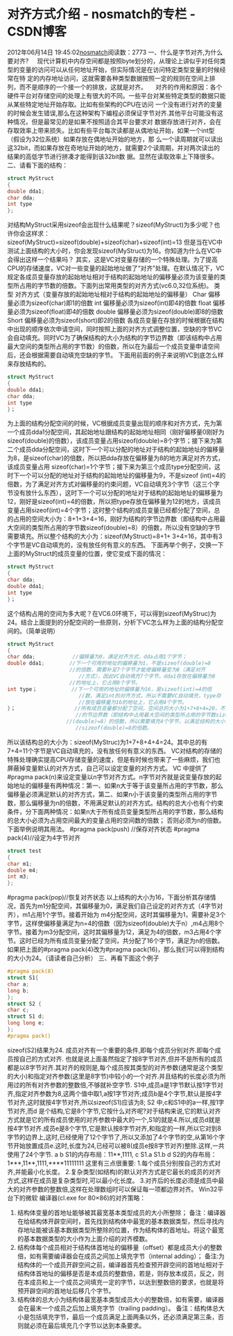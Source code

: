 # 对齐方式介绍 - nosmatch的专栏 - CSDN博客
2012年06月14日 19:45:02[nosmatch](https://me.csdn.net/HDUTigerkin)阅读数：2773
一、什么是字节对齐,为什么要对齐?
    现代计算机中内存空间都是按照byte划分的，从理论上讲似乎对任何类型的变量的访问可以从任何地址开始，但实际情况是在访问特定类型变量的时候经常在特 定的内存地址访问，这就需要各种类型数据按照一定的规则在空间上排列，而不是顺序的一个接一个的排放，这就是对齐。
    对齐的作用和原因：各个硬件平台对存储空间的处理上有很大的不同。一些平台对某些特定类型的数据只能从某些特定地址开始存取。比如有些架构的CPU在访问 一个没有进行对齐的变量的时候会发生错误,那么在这种架构下编程必须保证字节对齐.其他平台可能没有这种情况，但是最常见的是如果不按照适合其平台要求对 数据存放进行对齐，会在存取效率上带来损失。比如有些平台每次读都是从偶地址开始，如果一个int型（假设为32位系统）如果存放在偶地址开始的地方，那 么一个读周期就可以读出这32bit，而如果存放在奇地址开始的地方，就需要2个读周期，并对两次读出的结果的高低字节进行拼凑才能得到该32bit数
 据。显然在读取效率上下降很多。
二、请看下面的结构：
```cpp
struct MyStruct 
{ 
double dda1; 
char dda; 
int type 
};
```
对结构MyStruct采用sizeof会出现什么结果呢？sizeof(MyStruct)为多少呢？也许你会这样求： 
sizeof(MyStruct)=sizeof(double)+sizeof(char)+sizeof(int)=13 
但是当在VC中测试上面结构的大小时，你会发现sizeof(MyStruct)为16。你知道为什么在VC中会得出这样一个结果吗？ 
其实，这是VC对变量存储的一个特殊处理。为了提高CPU的存储速度，VC对一些变量的起始地址做了“对齐”处理。在默认情况下，VC规定各成员变量存放的起始地址相对于结构的起始地址的偏移量必须为该变量的类型所占用的字节数的倍数。下面列出常用类型的对齐方式(vc6.0,32位系统)。
类型 
对齐方式（变量存放的起始地址相对于结构的起始地址的偏移量） 
Char 
偏移量必须为sizeof(char)即1的倍数 
int 
偏移量必须为sizeof(int)即4的倍数 
float 
偏移量必须为sizeof(float)即4的倍数 
double 
偏移量必须为sizeof(double)即8的倍数 
Short 
偏移量必须为sizeof(short)即2的倍数 
各成员变量在存放的时候根据在结构中出现的顺序依次申请空间，同时按照上面的对齐方式调整位置，空缺的字节VC会自动填充。同时VC为了确保结构的大小为结构的字节边界数（即该结构中占用最大空间的类型所占用的字节数）的倍数，所以在为最后一个成员变量申请空间后，还会根据需要自动填充空缺的字节。
下面用前面的例子来说明VC到底怎么样来存放结构的。 
```cpp
struct MyStruct 
{ 
double dda1; 
char dda; 
int type 
}；
```
为上面的结构分配空间的时候，VC根据成员变量出现的顺序和对齐方式，先为第一个成员dda1分配空间，其起始地址跟结构的起始地址相同（刚好偏移量0刚好为sizeof(double)的倍数），该成员变量占用sizeof(double)=8个字节；接下来为第二个成员dda分配空间，这时下一个可以分配的地址对于结构的起始地址的偏移量为8，是sizeof(char)的倍数，所以把dda存放在偏移量为8的地方满足对齐方式，该成员变量占用 sizeof(char)=1个字节；接下来为第三个成员type分配空间，这时下一个可以分配的地址对于结构的起始地址的偏移量为9，不是sizeof
 (int)=4的倍数，为了满足对齐方式对偏移量的约束问题，VC自动填充3个字节（这三个字节没有放什么东西），这时下一个可以分配的地址对于结构的起始地址的偏移量为12，刚好是sizeof(int)=4的倍数，所以把type存放在偏移量为12的地方，该成员变量占用sizeof(int)=4个字节；这时整个结构的成员变量已经都分配了空间，总的占用的空间大小为：8+1+3+4=16，刚好为结构的字节边界数（即结构中占用最大空间的类型所占用的字节数sizeof(double)=8）的倍数，所以没有空缺的字节需要填充。所以整个结构的大小为：sizeof(MyStruct)=8+1+
 3+4=16，其中有3个字节是VC自动填充的，没有放任何有意义的东西。 
下面再举个例子，交换一下上面的MyStruct的成员变量的位置，使它变成下面的情况： 
```cpp
struct MyStruct 
{ 
char dda; 
double dda1;   
int type 
}；
```
这个结构占用的空间为多大呢？在VC6.0环境下，可以得到sizeof(MyStruc)为24。结合上面提到的分配空间的一些原则，分析下VC怎么样为上面的结构分配空间的。（简单说明）
```cpp
struct MyStruct 
{ 
char dda;            //偏移量为0，满足对齐方式，dda占用1个字节； 
double dda1;        //下一个可用的地址的偏移量为1，不是sizeof(double)=8 
                    //的倍数，需要补足7个字节才能使偏移量变为8（满足对齐 
                       //方式），因此VC自动填充7个字节，dda1存放在偏移量为8 
                    //的地址上，它占用8个字节。 
int type；           //下一个可用的地址的偏移量为16，是sizeof(int)=4的倍 
                       //数，满足int的对齐方式，所以不需要VC自动填充，type存 
                       //放在偏移量为16的地址上，它占用4个字节。 
}；                   //所有成员变量都分配了空间，空间总的大小为1+7+8+4=20，不是结构 
                      //的节边界数（即结构中占用最大空间的类型所占用的字节数sizeof 
                   //(double)=8）的倍数，所以需要填充4个字节，以满足结构的大小为 
                      //sizeof(double)=8的倍数。
```
所以该结构总的大小为：sizeof(MyStruc)为1+7+8+4+4=24。其中总的有7+4=11个字节是VC自动填充的，没有放任何有意义的东西。 
VC对结构的存储的特殊处理确实提高CPU存储变量的速度，但是有时候也带来了一些麻烦，我们也屏蔽掉变量默认的对齐方式，自己可以设定变量的对齐方式。 
VC 中提供了#pragma pack(n)来设定变量以n字节对齐方式。n字节对齐就是说变量存放的起始地址的偏移量有两种情况：第一、如果n大于等于该变量所占用的字节数，那么偏移量必须满足默认的对齐方式，第二、如果n小于该变量的类型所占用的字节数，那么偏移量为n的倍数，不用满足默认的对齐方式。结构的总大小也有个约束条件，分下面两种情况：如果n大于所有成员变量类型所占用的字节数，那么结构的总大小必须为占用空间最大的变量占用的空间数的倍数；
否则必须为n的倍数。下面举例说明其用法。 
#pragma pack(push) //保存对齐状态 
#pragma pack(4)//设定为4字节对齐 
```cpp
struct test 
{ 
char m1; 
double m4; 
int m3; 
};
```
#pragma pack(pop)//恢复对齐状态 
以上结构的大小为16，下面分析其存储情况，首先为m1分配空间，其偏移量为0，满足我们自己设定的对齐方式（4字节对齐），m1占用1个字节。接着开始为 m4分配空间，这时其偏移量为1，需要补足3个字节，这样使偏移量满足为n=4的倍数（因为sizeof(double)大于n）,m4占用8个字节。接着为m3分配空间，这时其偏移量为12，满足为4的倍数，m3占用4个字节。这时已经为所有成员变量分配了空间，共分配了16个字节，满足为n的倍数。如果把上面的#pragma pack(4)改为#pragma pack(16)，那么我们可以得到结构的大小为24。（请读者自己分析）
三、再看下面这个例子
```cpp
#pragma pack(8)
struct S1{
char a;
long b;
};
struct S2 {
char c;
struct S1 d;
long long e;
};
#pragma pack()
```
sizeof(S2)结果为24.
成员对齐有一个重要的条件,即每个成员分别对齐.即每个成员按自己的方式对齐.
也就是说上面虽然指定了按8字节对齐,但并不是所有的成员都是以8字节对齐.其对齐的规则是,每个成员按其类型的对齐参数(通常是这个类型的大小)和指定对齐参数(这里是8字节)中较小的一个对齐.并且结构的长度必须为所用过的所有对齐参数的整数倍,不够就补空字节.
S1中,成员a是1字节默认按1字节对齐,指定对齐参数为8,这两个值中取1,a按1字节对齐;成员b是4个字节,默认是按4字节对齐,这时就按4字节对齐,所以sizeof(S1)应该为8;
S2 中,c和S1中的a一样,按1字节对齐,而d 是个结构,它是8个字节,它按什么对齐呢?对于结构来说,它的默认对齐方式就是它的所有成员使用的对齐参数中最大的一个,S1的就是4.所以,成员d就是按4字节对齐.成员e是8个字节,它是默认按8字节对齐,和指定的一样,所以它对到8字节的边界上,这时,已经使用了12个字节了,所以又添加了4个字节的空,从第16个字节开始放置成员e.这时,长度为24,已经可以被8(成员e按8字节对齐)整除.这样,一共使用了24个字节.
a b
S1的内存布局：11**,1111,
c S1.a S1.b d
S2的内存布局：1***,11**,1111,****11111111
这里有三点很重要:
1.每个成员分别按自己的方式对齐,并能最小化长度。
2.复杂类型(如结构)的默认对齐方式是它最长的成员的对齐方式,这样在成员是复杂类型时,可以最小化长度。
3.对齐后的长度必须是成员中最大的对齐参数的整数倍,这样在处理数组时可以保证每一项都边界对齐。
Win32平台下的微软 编译器(cl.exe for 80×86)的对齐策略： 
1) 结构体变量的首地址能够被其最宽基本类型成员的大小所整除； 
备注：编译器在给结构体开辟空间时，首先找到结构体中最宽的基本数据类型，然后寻找内存地址能被该基本数据类型所整除的位置，作为结构体的首地址。将这个最宽的基本数据类型的大小作为上面介绍的对齐模数。
2) 结构体每个成员相对于结构体首地址的偏移量（offset）都是成员大小的整数倍，如有需要编译器会在成员之间加上填充字节（internal adding）； 
备注:为结构体的一个成员开辟空间之前，编译器首先检查预开辟空间的首地址相对于结构体首地址的偏移是否是本成员的整数倍，若是，则存放本成员，反之，则在本成员和上一个成员之间填充一定的字节，以达到整数倍的要求，也就是将预开辟空间的首地址后移几个字节。
3) 结构体的总大小为结构体最宽基本类型成员大小的整数倍，如有需要，编译器会在最末一个成员之后加上填充字节（trailing padding）。 
备注：结构体总大小是包括填充字节，最后一个成员满足上面两条以外，还必须满足第三条，否则就必须在最后填充几个字节以达到本条要求。
